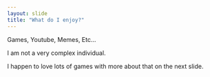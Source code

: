 ```yaml
---
layout: slide
title: "What do I enjoy?"
---
```

Games, Youtube, Memes, Etc...

I am not a very complex individual.

I happen to love lots of games with more about that on the next slide.

